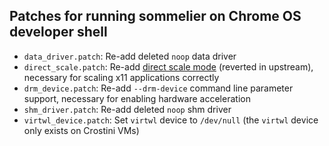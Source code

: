## Patches for running sommelier on Chrome OS developer shell
- `data_driver.patch`: Re-add deleted `noop` data driver
- `direct_scale.patch`: Re-add [direct scale mode](https://chromium-review.googlesource.com/c/chromiumos/platform2/+/3700920) (reverted in upstream), necessary for scaling x11 applications correctly
- `drm_device.patch`: Re-add `--drm-device` command line parameter support, necessary for enabling hardware acceleration
- `shm_driver.patch`: Re-add deleted `noop` shm driver
- `virtwl_device.patch`: Set `virtwl` device to `/dev/null` (the `virtwl` device only exists on Crostini VMs)
